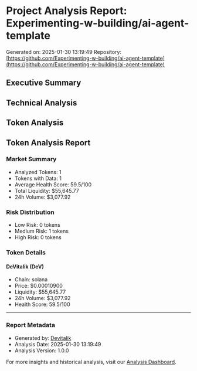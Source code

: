# Project Analysis Report: Experimenting-w-building/ai-agent-template

Generated on: 2025-01-30 13:19:49
Repository: [https://github.com/Experimenting-w-building/ai-agent-template](https://github.com/Experimenting-w-building/ai-agent-template)

## Executive Summary

## Technical Analysis
## Token Analysis

## Token Analysis Report

### Market Summary
- Analyzed Tokens: 1
- Tokens with Data: 1
- Average Health Score: 59.5/100
- Total Liquidity: $55,645.77
- 24h Volume: $3,077.92

### Risk Distribution
- Low Risk: 0 tokens
- Medium Risk: 1 tokens
- High Risk: 0 tokens

### Token Details

#### DeVitalik (DeV)
- Chain: solana
- Price: $0.00010900
- Liquidity: $55,645.77
- 24h Volume: $3,077.92
- Health Score: 59.5/100



---

### Report Metadata
- Generated by: [Devitalik](https://github.com/Experimenting-w-building/Repo-Analysis-Test-Reports)
- Analysis Date: 2025-01-30 13:19:49
- Analysis Version: 1.0.0

For more insights and historical analysis, visit our [Analysis Dashboard](https://github.com/Experimenting-w-building/Repo-Analysis-Test-Reports/tree/main/reports).
